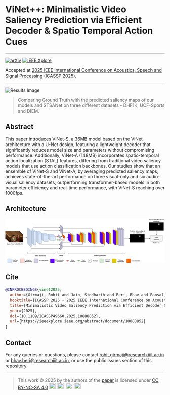 # ViNet++: Minimalistic Video Saliency Prediction via Efficient Decoder & Spatio Temporal Action Cues

-----

[![arXiv](https://img.shields.io/badge/arXiv-2502.00397-ca001c.svg)](https://arxiv.org/abs/2502.00397) 
[![IEEE Xplore](https://img.shields.io/badge/IEEE%20Xplore-10888852-99b3eb.svg)](https://ieeexplore.ieee.org/abstract/document/10888852) 

Accepted at [2025 IEEE International Conference on Acoustics, Speech and Signal Processing (ICASSP 2025)](https://2025.ieeeicassp.org/).

----

![Results Image](./figures/icassp_qual.png)

> Comparing Ground Truth with the predicted saliency maps of our models and STSANet on three different datasets - DHF1K, UCF-Sports and DIEM.

## Abstract

This paper introduces ViNet-S, a 36MB model based on the ViNet architecture with a U-Net design, featuring a lightweight decoder that significantly reduces model size and parameters without compromising performance. Additionally, ViNet-A (148MB) incorporates spatio-temporal action localization (STAL) features, differing from traditional video saliency models that use action classification backbones. Our studies show that an ensemble of ViNet-S and ViNet-A, by averaging predicted saliency maps, achieves state-of-the-art performance on three visual-only and six audio-visual saliency datasets, outperforming transformer-based models in both parameter efficiency and real-time performance, with ViNet-S reaching over 1000fps.

## Architecture

![ViNet Architecture](./figures/arch.png)

## Cite

```bibtex
@INPROCEEDINGS{vinet2025,
  author={Girmaji, Rohit and Jain, Siddharth and Beri, Bhav and Bansal, Sarthak and Gandhi, Vineet},
  booktitle={ICASSP 2025 - 2025 IEEE International Conference on Acoustics, Speech and Signal Processing (ICASSP)}, 
  title={Minimalistic Video Saliency Prediction via Efficient Decoder & Spatio Temporal Action Cues}, 
  year={2025},
  doi={10.1109/ICASSP49660.2025.10888852},
  url={https://ieeexplore.ieee.org/abstract/document/10888852}
}
```

## Contact

For any queries or questions, please contact [rohit.girmaji@research.iiit.ac.in](mailto:rohit.girmaji@research.iiit.ac.in) or [bhav.beri@researchiiit.ac.in](mailto:bhav.beri@researchiiit.ac.in), or use the public issues section of this repository.

----

> This work © 2025 by the authors of the <a href="https://ieeexplore.ieee.org/abstract/document/10888852">paper</a> is licensed under <a href="https://creativecommons.org/licenses/by-nc-sa/4.0/">CC BY-NC-SA 4.0</a> <img src="https://mirrors.creativecommons.org/presskit/icons/cc.svg" width="20" height="20"> <img src="https://mirrors.creativecommons.org/presskit/icons/by.svg" style="margin-left: .2em;" width="20" height="20"> <img src="https://mirrors.creativecommons.org/presskit/icons/nc.svg" style="margin-left: .2em;" width="20" height="20"> <img src="https://mirrors.creativecommons.org/presskit/icons/sa.svg" style="margin-left: .2em;" width="20" height="20">
